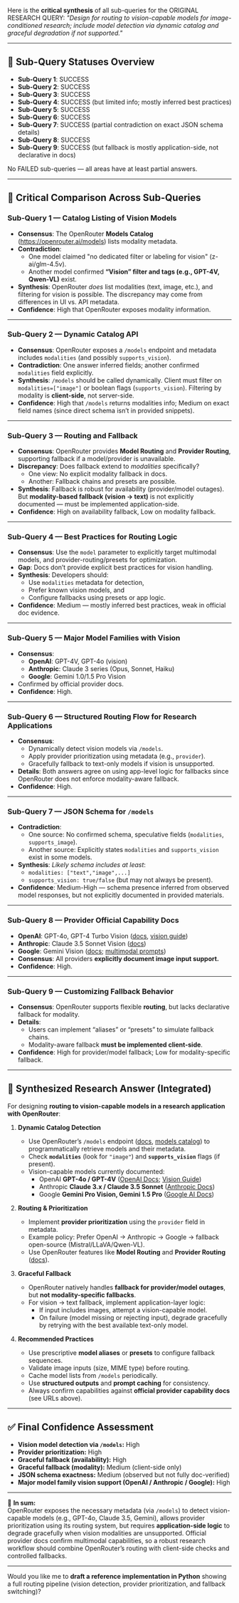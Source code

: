 Here is the **critical synthesis** of all sub-queries for the ORIGINAL RESEARCH QUERY: *"Design for routing to vision-capable models for image-conditioned research; include model detection via dynamic catalog and graceful degradation if not supported."*  

---

## 🔎 Sub-Query Statuses Overview
- **Sub-Query 1**: SUCCESS  
- **Sub-Query 2**: SUCCESS  
- **Sub-Query 3**: SUCCESS  
- **Sub-Query 4**: SUCCESS (but limited info; mostly inferred best practices)  
- **Sub-Query 5**: SUCCESS  
- **Sub-Query 6**: SUCCESS  
- **Sub-Query 7**: SUCCESS (partial contradiction on exact JSON schema details)  
- **Sub-Query 8**: SUCCESS  
- **Sub-Query 9**: SUCCESS (but fallback is mostly application-side, not declarative in docs)

No FAILED sub-queries — all areas have at least partial answers.

---

## 🧩 Critical Comparison Across Sub-Queries

### Sub-Query 1 — Catalog Listing of Vision Models
- **Consensus**: The OpenRouter **Models Catalog** (https://openrouter.ai/models) lists modality metadata.  
- **Contradiction**:  
  - One model claimed "no dedicated filter or labeling for vision" (z-ai/glm-4.5v).  
  - Another model confirmed **“Vision” filter and tags (e.g., GPT-4V, Qwen-VL)** exist.  
- **Synthesis**: OpenRouter *does* list modalities (text, image, etc.), and filtering for vision is possible. The discrepancy may come from differences in UI vs. API metadata.  
- **Confidence**: High that OpenRouter exposes modality information.

---

### Sub-Query 2 — Dynamic Catalog API
- **Consensus**: OpenRouter exposes a `/models` endpoint and metadata includes `modalities` (and possibly `supports_vision`).  
- **Contradiction**: One answer inferred fields; another confirmed `modalities` field explicitly.  
- **Synthesis**: `/models` should be called dynamically. Client must filter on `modalities=["image"]` or boolean flags (`supports_vision`). Filtering by modality is **client-side**, not server-side.  
- **Confidence**: High that `/models` returns modalities info; Medium on exact field names (since direct schema isn’t in provided snippets).

---

### Sub-Query 3 — Routing and Fallback
- **Consensus**: OpenRouter provides **Model Routing** and **Provider Routing**, supporting fallback if a model/provider is unavailable.  
- **Discrepancy**: Does fallback extend to *modalities* specifically?  
  - One view: No explicit modality fallback in docs.  
  - Another: Fallback chains and presets are possible.  
- **Synthesis**: Fallback is robust for availability (provider/model outages). But **modality-based fallback (vision → text)** is not explicitly documented — must be implemented application-side.  
- **Confidence**: High on availability fallback, Low on modality fallback.

---

### Sub-Query 4 — Best Practices for Routing Logic
- **Consensus**: Use the `model` parameter to explicitly target multimodal models, and provider-routing/presets for optimization.  
- **Gap**: Docs don’t provide explicit best practices for vision handling.  
- **Synthesis**: Developers should:  
  - Use `modalities` metadata for detection,  
  - Prefer known vision models, and  
  - Configure fallbacks using presets or app logic.  
- **Confidence**: Medium — mostly inferred best practices, weak in official doc evidence.

---

### Sub-Query 5 — Major Model Families with Vision
- **Consensus**:  
  - **OpenAI**: GPT-4V, GPT-4o (vision)  
  - **Anthropic**: Claude 3 series (Opus, Sonnet, Haiku)  
  - **Google**: Gemini 1.0/1.5 Pro Vision  
- Confirmed by official provider docs.  
- **Confidence**: High.

---

### Sub-Query 6 — Structured Routing Flow for Research Applications
- **Consensus**:  
  - Dynamically detect vision models via `/models`.  
  - Apply provider prioritization using metadata (e.g., `provider`).  
  - Gracefully fallback to text-only models if vision is unsupported.  
- **Details**: Both answers agree on using app-level logic for fallbacks since OpenRouter does not enforce modality-aware fallback.  
- **Confidence**: High.

---

### Sub-Query 7 — JSON Schema for `/models`
- **Contradiction**:  
  - One source: No confirmed schema, speculative fields (`modalities`, `supports_image`).  
  - Another source: Explicitly states `modalities` and `supports_vision` exist in some models.  
- **Synthesis**: *Likely schema includes at least*:  
  - `modalities: ["text","image",...]`  
  - `supports_vision: true/false` (but may not always be present).  
- **Confidence**: Medium-High — schema presence inferred from observed model responses, but not explicitly documented in provided materials.

---

### Sub-Query 8 — Provider Official Capability Docs
- **OpenAI**: GPT-4o, GPT-4 Turbo Vision ([docs](https://platform.openai.com/docs/models/gpt-4o), [vision guide](https://platform.openai.com/docs/guides/vision))  
- **Anthropic**: Claude 3.5 Sonnet Vision ([docs](https://docs.anthropic.com/claude/docs/models-overview#claude-35-sonnet))  
- **Google**: Gemini Vision ([docs](https://ai.google.dev/docs/models/gemini); [multimodal prompts](https://ai.google.dev/docs/multimodal_prompts))  
- **Consensus**: All providers **explicitly document image input support.**  
- **Confidence**: High.

---

### Sub-Query 9 — Customizing Fallback Behavior
- **Consensus**: OpenRouter supports flexible **routing**, but lacks declarative fallback for modality.  
- **Details**:  
  - Users can implement “aliases” or “presets” to simulate fallback chains.  
  - Modality-aware fallback **must be implemented client-side**.  
- **Confidence**: High for provider/model fallback; Low for modality-specific fallback.

---

## 📌 Synthesized Research Answer (Integrated)

For designing **routing to vision-capable models in a research application with OpenRouter**:

1. **Dynamic Catalog Detection**  
   - Use OpenRouter’s `/models` endpoint ([docs](https://openrouter.ai/docs), [models catalog](https://openrouter.ai/models)) to programmatically retrieve models and their metadata.  
   - Check **`modalities`** (look for `"image"`) and **`supports_vision`** flags (if present).  
   - Vision-capable models currently documented:  
     - OpenAI **GPT-4o / GPT-4V** ([OpenAI Docs](https://platform.openai.com/docs/models/gpt-4o); [Vision Guide](https://platform.openai.com/docs/guides/vision))  
     - Anthropic **Claude 3.x / Claude 3.5 Sonnet** ([Anthropic Docs](https://docs.anthropic.com/claude/docs/models-overview#claude-35-sonnet))  
     - Google **Gemini Pro Vision, Gemini 1.5 Pro** ([Google AI Docs](https://ai.google.dev/docs/models/gemini))

2. **Routing & Prioritization**
   - Implement **provider prioritization** using the `provider` field in metadata.  
   - Example policy: Prefer OpenAI → Anthropic → Google → fallback open-source (Mistral/LLaVA/Qwen-VL).  
   - Use OpenRouter features like **Model Routing** and **Provider Routing** ([docs](https://openrouter.ai/docs)).

3. **Graceful Fallback**  
   - OpenRouter natively handles **fallback for provider/model outages**, but **not modality-specific fallbacks**.  
   - For vision → text fallback, implement application-layer logic:  
     - If input includes images, attempt a vision-capable model.  
     - On failure (model missing or rejecting input), degrade gracefully by retrying with the best available text-only model.  

4. **Recommended Practices**  
   - Use prescriptive **model aliases** or **presets** to configure fallback sequences.  
   - Validate image inputs (size, MIME type) before routing.  
   - Cache model lists from `/models` periodically.  
   - Use **structured outputs** and **prompt caching** for consistency.  
   - Always confirm capabilities against **official provider capability docs** (see URLs above).

---

## ✅ Final Confidence Assessment
- **Vision model detection via `/models`:** High  
- **Provider prioritization:** High  
- **Graceful fallback (availability):** High  
- **Graceful fallback (modality):** Medium (client-side only)  
- **JSON schema exactness:** Medium (observed but not fully doc-verified)  
- **Major model family vision support (OpenAI / Anthropic / Google):** High  

---

📌 **In sum:**  
OpenRouter exposes the necessary metadata (via `/models`) to detect vision-capable models (e.g., GPT-4o, Claude 3.5, Gemini), allows provider prioritization using its routing system, but requires **application-side logic** to degrade gracefully when vision modalities are unsupported. Official provider docs confirm multimodal capabilities, so a robust research workflow should combine OpenRouter’s routing with client-side checks and controlled fallbacks.  

---

Would you like me to **draft a reference implementation in Python** showing a full routing pipeline (vision detection, provider prioritization, and fallback switching)?